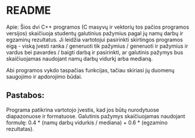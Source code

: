 # README
Apie:
Šios dvi C++ programos (C masyvų ir vektorių tos pačios programos versijos) skaičiuoja studentų galutinius pažymius pagal jų namų darbų ir egzaminų rezultatus. Ji leidžia vartotojui pasirinkti skirtingos programos eigą - viską įvesti ranka / generuoti tik pažymius / generuoti ir pažymius ir vardus bei pavardes / baigti darbą  ir pasirinkti, ar galutinis pažymys bus skaičiuojamas naudojant namų darbų vidurkį arba medianą.

Abi programos vykdo taspačias funkcijas, tačiau skiriasi jų duomenų saugojimo ir apdorojimo būdai.

## Pastabos:

Programa patikrina vartotojo įvestis, kad jos būtų nurodytuose diapazonuose ir formatuose.
Galutinis pažymys skaičiuojamas naudojant formulę: 0.4 * (namų darbų vidurkis / mediana) + 0.6 * (egzamino rezultatas).
